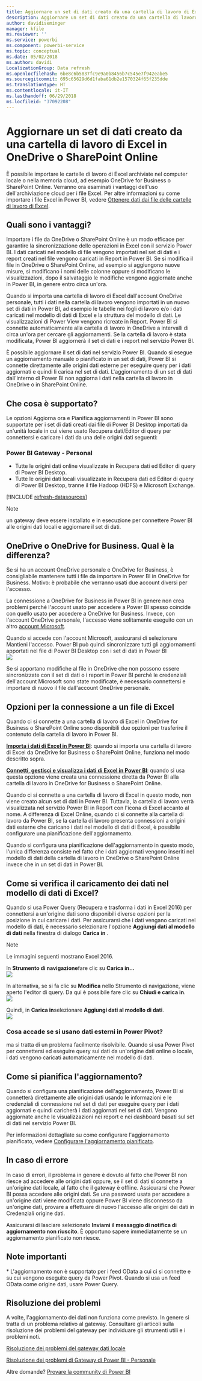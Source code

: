 ```yaml
---
title: Aggiornare un set di dati creato da una cartella di lavoro di Excel - cloud
description: Aggiornare un set di dati creato da una cartella di lavoro di Excel in OneDrive o SharePoint Online
author: davidiseminger
manager: kfile
ms.reviewer: ''
ms.service: powerbi
ms.component: powerbi-service
ms.topic: conceptual
ms.date: 05/02/2018
ms.author: davidi
LocalizationGroup: Data refresh
ms.openlocfilehash: 6be8c6b5837fc9e9a0b8456b7c545e7f942eabe5
ms.sourcegitcommit: 695c65629d6d1faba61db2e1570324f65f235dde
ms.translationtype: HT
ms.contentlocale: it-IT
ms.lasthandoff: 06/29/2018
ms.locfileid: "37092208"
---
```

# <a name="refresh-a-dataset-created-from-an-excel-workbook-on-onedrive-or-sharepoint-online"></a>Aggiornare un set di dati creato da una cartella di lavoro di Excel in OneDrive o SharePoint Online
È possibile importare le cartelle di lavoro di Excel archiviate nel computer locale o nella memoria cloud, ad esempio OneDrive for Business o SharePoint Online. Verranno ora esaminati i vantaggi dell'uso dell'archiviazione cloud per i file Excel. Per altre informazioni su come importare i file Excel in Power BI, vedere [Ottenere dati dai file delle cartelle di lavoro di Excel](service-excel-workbook-files.md).

## <a name="what-are-the-advantages"></a>Quali sono i vantaggi?
Importare i file da OneDrive o SharePoint Online è un modo efficace per garantire la sincronizzazione delle operazioni in Excel con il servizio Power BI. I dati caricati nel modello di file vengono importati nel set di dati e i report creati nel file vengono caricati in Report in Power BI. Se si modifica il file in OneDrive o SharePoint Online, ad esempio si aggiungono nuove misure, si modificano i nomi delle colonne oppure si modificano le visualizzazioni, dopo il salvataggio le modifiche vengono aggiornate anche in Power BI, in genere entro circa un'ora.

Quando si importa una cartella di lavoro di Excel dall'account OneDrive personale, tutti i dati nella cartella di lavoro vengono importati in un nuovo set di dati in Power BI, ad esempio le tabelle nei fogli di lavoro e/o i dati caricati nel modello di dati di Excel e la struttura del modello di dati. Le visualizzazioni di Power View vengono ricreate in Report. Power BI si connette automaticamente alla cartella di lavoro in OneDrive a intervalli di circa un'ora per cercare gli aggiornamenti. Se la cartella di lavoro è stata modificata, Power BI aggiornerà il set di dati e i report nel servizio Power BI.

È possibile aggiornare il set di dati nel servizio Power BI. Quando si esegue un aggiornamento manuale o pianificato in un set di dati, Power BI si connette direttamente alle origini dati esterne per eseguire query per i dati aggiornati e quindi li carica nel set di dati. L'aggiornamento di un set di dati dall'interno di Power BI non aggiorna i dati nella cartella di lavoro in OneDrive o in SharePoint Online. 

## <a name="whats-supported"></a>Che cosa è supportato?
Le opzioni Aggiorna ora e Pianifica aggiornamenti in Power BI sono supportate per i set di dati creati dai file di Power BI Desktop importati da un'unità locale in cui viene usato Recupera dati/Editor di query per connettersi e caricare i dati da una delle origini dati seguenti:  

### <a name="power-bi-gateway---personal"></a>Power BI Gateway - Personal
* Tutte le origini dati online visualizzate in Recupera dati ed Editor di query di Power BI Desktop.
* Tutte le origini dati locali visualizzate in Recupera dati ed Editor di query di Power BI Desktop, tranne il file Hadoop (HDFS) e Microsoft Exchange.

<!-- Refresh Data sources-->
[!INCLUDE [refresh-datasources](./includes/refresh-datasources.md)]

> [!NOTE]
> un gateway deve essere installato e in esecuzione per connettere Power BI alle origini dati locali e aggiornare il set di dati.
> 
> 

## <a name="onedrive-or-onedrive-for-business-whats-the-difference"></a>OneDrive o OneDrive for Business. Qual è la differenza?
Se si ha un account OneDrive personale e OneDrive for Business, è consigliabile mantenere tutti i file da importare in Power BI in OneDrive for Business. Motivo: è probabile che verranno usati due account diversi per l'accesso.

La connessione a OneDrive for Business in Power BI in genere non crea problemi perché l'account usato per accedere a Power BI spesso coincide con quello usato per accedere a OneDrive for Business. Invece, con l'account OneDrive personale, l'accesso viene solitamente eseguito con un altro [account Microsoft](https://account.microsoft.com).

Quando si accede con l'account Microsoft, assicurarsi di selezionare Mantieni l'accesso. Power BI può quindi sincronizzare tutti gli aggiornamenti apportati nel file di Power BI Desktop con i set di dati in Power BI  
    ![](media/refresh-excel-file-onedrive/refresh_signin_keepmesignedin.png)

Se si apportano modifiche al file in OneDrive che non possono essere sincronizzate con il set di dati o i report in Power BI perché le credenziali dell'account Microsoft sono state modificate, è necessario connettersi e importare di nuovo il file dall'account OneDrive personale.

## <a name="options-for-connecting-to-excel-file"></a>Opzioni per la connessione a un file di Excel
Quando ci si connette a una cartella di lavoro di Excel in OneDrive for Business o SharePoint Online sono disponibili due opzioni per trasferire il contenuto della cartella di lavoro in Power BI.

[**Importa i dati di Excel in Power BI**](service-excel-workbook-files.md#import-or-connect-to-an-excel-workbook-from-power-bi): quando si importa una cartella di lavoro di Excel da OneDrive for Business o SharePoint Online, funziona nel modo descritto sopra.

[**Connetti, gestisci e visualizza i dati di Excel in Power BI**](service-excel-workbook-files.md#one-excel-workbook--two-ways-to-use-it): quando si usa questa opzione viene creata una connessione diretta da Power BI alla cartella di lavoro in OneDrive for Business o SharePoint Online.

Quando ci si connette a una cartella di lavoro di Excel in questo modo, non viene creato alcun set di dati in Power BI. Tuttavia, la cartella di lavoro verrà visualizzata nel servizio Power BI in Report con l'icona di Excel accanto al nome. A differenza di Excel Online, quando ci si connette alla cartella di lavoro da Power BI, se la cartella di lavoro presenta connessioni a origini dati esterne che caricano i dati nel modello di dati di Excel, è possibile configurare una pianificazione dell'aggiornamento.

Quando si configura una pianificazione dell'aggiornamento in questo modo, l'unica differenza consiste nel fatto che i dati aggiornati vengono inseriti nel modello di dati della cartella di lavoro in OneDrive o SharePoint Online invece che in un set di dati in Power BI.

## <a name="how-do-i-make-sure-data-is-loaded-to-the-excel-data-model"></a>Come si verifica il caricamento dei dati nel modello di dati di Excel?
Quando si usa Power Query (Recupera e trasforma i dati in Excel 2016) per connettersi a un'origine dati sono disponibili diverse opzioni per la posizione in cui caricare i dati. Per assicurarsi che i dati vengano caricati nel modello di dati, è necessario selezionare l'opzione **Aggiungi dati al modello di dati** nella finestra di dialogo **Carica in** .

> [!NOTE]
> Le immagini seguenti mostrano Excel 2016.
> 
> 

In **Strumento di navigazione**fare clic su **Carica in…**  
    ![](media/refresh-excel-file-onedrive/refresh_loadtodm_1.png)

In alternativa, se si fa clic su **Modifica** nello Strumento di navigazione, viene aperto l'editor di query. Da qui è possibile fare clic su **Chiudi e carica in**.  
    ![](media/refresh-excel-file-onedrive/refresh_loadtodm_2.png)

Quindi, in **Carica in**selezionare **Aggiungi dati al modello di dati**.  
    ![](media/refresh-excel-file-onedrive/refresh_loadtodm_3.png)

### <a name="what-if-i-use-get-external-data-in-power-pivot"></a>Cosa accade se si usano dati esterni in Power Pivot?
ma si tratta di un problema facilmente risolvibile. Quando si usa Power Pivot per connettersi ed eseguire query sui dati da un'origine dati online o locale, i dati vengono caricati automaticamente nel modello di dati.

## <a name="how-do-i-schedule-refresh"></a>Come si pianifica l'aggiornamento?
Quando si configura una pianificazione dell'aggiornamento, Power BI si connetterà direttamente alle origini dati usando le informazioni e le credenziali di connessione nel set di dati per eseguire query per i dati aggiornati e quindi caricherà i dati aggiornati nel set di dati. Vengono aggiornate anche le visualizzazioni nei report e nei dashboard basati sul set di dati nel servizio Power BI.

Per informazioni dettagliate su come configurare l'aggiornamento pianificato, vedere [Configurare l'aggiornamento pianificato](refresh-scheduled-refresh.md).

## <a name="when-things-go-wrong"></a>In caso di errore
In caso di errori, il problema in genere è dovuto al fatto che Power BI non riesce ad accedere alle origini dati oppure, se il set di dati si connette a un'origine dati locale, al fatto che il gateway è offline. Assicurarsi che Power BI possa accedere alle origini dati. Se una password usata per accedere a un'origine dati viene modificata oppure Power BI viene disconnesso da un'origine dati, provare a effettuare di nuovo l'accesso alle origini dei dati in Credenziali origine dati.

Assicurarsi di lasciare selezionato **Inviami il messaggio di notifica di aggiornamento non riuscito**. È opportuno sapere immediatamente se un aggiornamento pianificato non riesce.

## <a name="important-notes"></a>Note importanti
\* L'aggiornamento non è supportato per i feed OData a cui ci si connette e su cui vengono eseguite query da Power Pivot. Quando si usa un feed OData come origine dati, usare Power Query.

## <a name="troubleshooting"></a>Risoluzione dei problemi
A volte, l'aggiornamento dei dati non funziona come previsto. In genere si tratta di un problema relativo al gateway. Consultare gli articoli sulla risoluzione dei problemi del gateway per individuare gli strumenti utili e i problemi noti.

[Risoluzione dei problemi del gateway dati locale](service-gateway-onprem-tshoot.md)

[Risoluzione dei problemi di Gateway di Power BI - Personale](service-admin-troubleshooting-power-bi-personal-gateway.md)

Altre domande? [Provare la community di Power BI](http://community.powerbi.com/)

